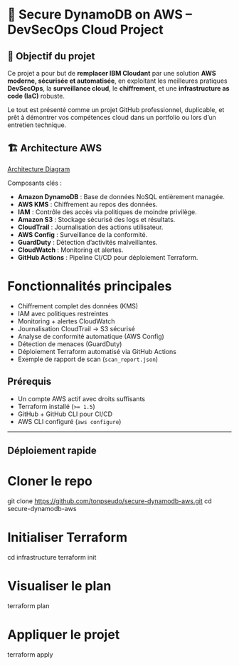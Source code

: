 # 🔐 Secure DynamoDB on AWS – DevSecOps Cloud Project

## 🧭 Objectif du projet

Ce projet a pour but de **remplacer IBM Cloudant** par une solution **AWS moderne, sécurisée et automatisée**, en exploitant les meilleures pratiques **DevSecOps**, la **surveillance cloud**, le **chiffrement**, et une **infrastructure as code (IaC)** robuste.

Le tout est présenté comme un projet GitHub professionnel, duplicable, et prêt à démontrer vos compétences cloud dans un portfolio ou lors d’un entretien technique.


## 🏗️ Architecture AWS

[Architecture Diagram](diagram.png)

Composants clés :

- **Amazon DynamoDB** : Base de données NoSQL entièrement managée.
- **AWS KMS** : Chiffrement au repos des données.
- **IAM** : Contrôle des accès via politiques de moindre privilège.
- **Amazon S3** : Stockage sécurisé des logs et résultats.
- **CloudTrail** : Journalisation des actions utilisateur.
- **AWS Config** : Surveillance de la conformité.
- **GuardDuty** : Détection d’activités malveillantes.
- **CloudWatch** : Monitoring et alertes.
- **GitHub Actions** : Pipeline CI/CD pour déploiement Terraform.


# Fonctionnalités principales

- Chiffrement complet des données (KMS)  
- IAM avec politiques restreintes  
- Monitoring + alertes CloudWatch  
- Journalisation CloudTrail → S3 sécurisé  
- Analyse de conformité automatique (AWS Config)  
- Détection de menaces (GuardDuty)  
- Déploiement Terraform automatisé via GitHub Actions  
- Exemple de rapport de scan (`scan_report.json`)  



##  Prérequis

-  Un compte AWS actif avec droits suffisants
-  Terraform installé (`>= 1.5`)
-  GitHub + GitHub CLI pour CI/CD
-  AWS CLI configuré (`aws configure`)

---

## Déploiement rapide

# Cloner le repo
git clone https://github.com/tonpseudo/secure-dynamodb-aws.git
cd secure-dynamodb-aws

# Initialiser Terraform
cd infrastructure
terraform init

# Visualiser le plan
terraform plan

# Appliquer le projet
terraform apply
